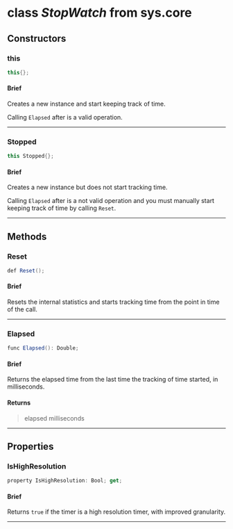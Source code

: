 # class *StopWatch* from sys.core


## Constructors

### this

```C#
this{};
```

#### Brief

Creates a new instance and start keeping track of time.

Calling `Elapsed` after is a valid operation.
***

### Stopped

```C#
this Stopped{};
```

#### Brief
Creates a new instance but does not start tracking time.

Calling `Elapsed` after is a not valid operation and you must manually start keeping track of time by calling `Reset`.
***

## Methods

### Reset

```C#
def Reset();
```

#### Brief
Resets the internal statistics and starts tracking time from the point in time of the call.
***

### Elapsed

```C#
func Elapsed(): Double;
```

#### Brief
Returns the elapsed time from the last time the tracking of time started, in milliseconds.

#### Returns
> elapsed milliseconds
***

## Properties

### IsHighResolution

```C#
property IsHighResolution: Bool; get;
```

#### Brief
Returns `true` if the timer is a high resolution timer, with improved granularity.
***

